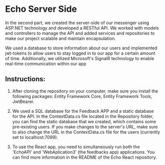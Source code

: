 # Echo Server Side
In the second part, we created the server-side of our messenger using ASP.NET technology and developed a RESTful API. We worked with models and controllers to manage the API and added services and repositories to make our project scalable and maintain encapsulation.

We used a database to store information about our users and implemented jwt-tokens to allow users to stay logged in to our app for a certain amount of time. Additionally, we utilized Microsoft's SignalR technology to enable real-time communication within our app

## Instructions:
1. After cloning the repository on your computer, make sure you install the following packages: Entity Framework Core, Entity Framework Tools, JwtBearer.

2. We used a SQL database for the Feedback APP and a static database for the API. In the ContextData.cs file located in the Repository folder, you can find the static database that we created, which contains some pre-existing users. If you make changes to the server's URL, make sure to also change the URL in the ContextData.cs file for the users (currently set to localhost:7099).

3. To use the React app, you need to simultaneously run both the 'EchoAPI' and 'WebAplication3' (the feedbacks app) applications. You can find more information in the README of the Echo React repository.


